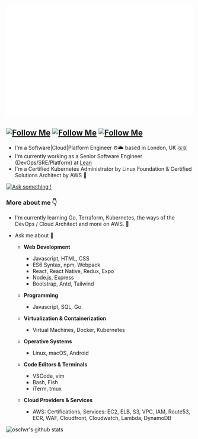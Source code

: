 <div align="center">
	<br>
	<a href="https://oschvr.com">
		<img src="https://raw.githubusercontent.com/oschvr/oschvr/master/header.svg" width="800" height="300">
	</a>
	<br>
</div>


[![Follow Me](https://img.shields.io/twitter/follow/oschvr?style=social)](https://twitter.com/oschvr)  [![Follow Me](https://img.shields.io/github/followers/oschvr?style=social)](https://github.com/oschvr) [![Follow Me](https://img.shields.io/mastodon/follow/109298225563075500?domain=https%3A%2F%2Fmastodon.online%2F&style=social)](https://mastodon.online/@oschvr)
---

- I'm a Software|Cloud|Platform Engineer ⚙️🌥 based in London, UK 🇬🇧
- I'm currently working as a Senior Software Engineer (DevOps/SRE/Platform) at [Lean](https://leantech.me)
- I'm a Certified Kubernetes Administrator by Linux Foundation & Certified Solutions Architect by AWS 📜

[![Ask something !](https://img.shields.io/badge/Ask%20me-anything-1abc9c.svg)](https://gitHub.com/oschvr/ama)

 
### More about me 👇

- I'm currently learning Go, Terraform, Kubernetes, the ways of the DevOps / Cloud Architect and more on AWS. 🌱 
- Ask me about 🤔 

	- **Web Development**
		- Javascript, HTML, CSS
		- ES6 Syntax, npm, Webpack
		- React, React Native, Redux, Expo
		- Node.js, Express 
		- Bootstrap, Antd, Tailwind

	- **Programming**
		- Javascript, SQL, Go

	- **Virtualization & Containerization**
		- Virtual Machines, Docker, Kubernetes

	- **Operative Systems**
		- Linux, macOS, Android

	- **Code Editors & Terminals**
		- VSCode, vim
		- Bash, Fish
		- iTerm, tmux

	- **Cloud Providers & Services**
		- AWS: Certifications, Services: EC2, ELB, S3, VPC, IAM, Route53, ECR, WAF, Cloudfront, Cloudwatch, Lambda, DynamoDB

![oschvr's github stats](https://github-readme-stats.vercel.app/api?username=oschvr&show_icons=true)
